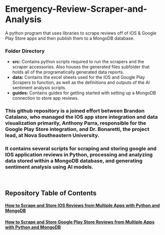 # Emergency-Review-Scraper-and-Analysis
A python program that uses libraries to scrape reviews off of IOS & Google Play Store apps and then publish them to a MongoDB database.
&nbsp;
&nbsp;
&nbsp;
&nbsp;
### Folder Directory
- **src:** Contains python scripts required to run the scrapers and the scraper accessories. Also houses the generated files subfolder that holds all of the programatically generated data reports.
- **data:** Contains the excel sheets used for the IOS and Google Play Scrapers to function, as well as the definitions and outputs of the AI sentiment analysis scripts.
- **guides:** Contains guides for getting started with setting up a MongoDB connection to store app reviews.

### This github repository is a joined effort between Brandon Catalano, who managed the IOS app store integration and data visualization primarily, Anthony Parra, responsible for the Google Play Store integration, and Dr. Bonaretti, the project lead, at Nova Southeastern University.
### It contains several scripts for scraping and storing google and IOS application reviews in Python, processing and analyzing data stored within a MongoDB database, and generating sentiment analysis using AI models.   
&nbsp; 

## Repository Table of Contents 
#### [How to Scrape and Store IOS Reviews from Multiple Apps with Python and MongoDB](https://github.com/brandjtc/Emergency-Review-Scraper-and-Analysis/blob/main/guide/ios_scraper_guide.md)
#### [How to Scrape and Store Google Play Store Reviews from Multiple Apps with Python and MongoDB](https://github.com/brandjtc/Emergency-Review-Scraper-and-Analysis/blob/main/guide/google_play_scraper_guide.md)

